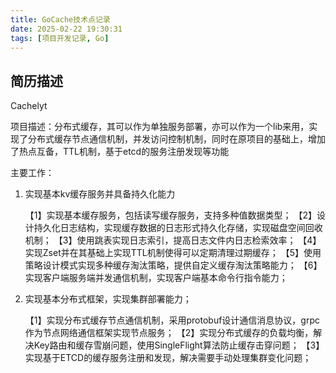 ```yaml
---
title: GoCache技术点记录
date: 2025-02-22 19:30:31
tags: [项目开发记录, Go]
---
```


## 简历描述
Cachelyt

项目描述：分布式缓存，其可以作为单独服务部署，亦可以作为一个lib来用，实现了分布式缓存节点通信机制，并发访问控制机制，同时在原项目的基础上，增加了热点互备，TTL机制，基于etcd的服务注册发现等功能

主要工作：
1. 实现基本kv缓存服务并具备持久化能力

   【1】实现基本缓存服务，包括读写缓存服务，支持多种值数据类型；
   【2】设计持久化日志结构，实现缓存数据的日志形式持久化存储，实现磁盘空间回收机制；
   【3】使用跳表实现日志索引，提高日志文件内日志检索效率；
   【4】实现Zset并在其基础上实现TTL机制使得可以定期清理过期缓存；
   【5】使用策略设计模式实现多种缓存淘汰策略，提供自定义缓存淘汰策略能力；
   【6】实现客户端服务端并发通信机制，实现客户端基本命令行指令能力；

2. 实现基本分布式框架，实现集群部署能力；
   
   【1】实现分布式缓存节点通信机制，采用protobuf设计通信消息协议，grpc作为节点网络通信框架实现节点服务；
   【2】实现分布式缓存的负载均衡，解决Key路由和缓存雪崩问题，使用SingleFlight算法防止缓存击穿问题；
   【3】实现基于ETCD的缓存服务注册和发现，解决需要手动处理集群变化问题；